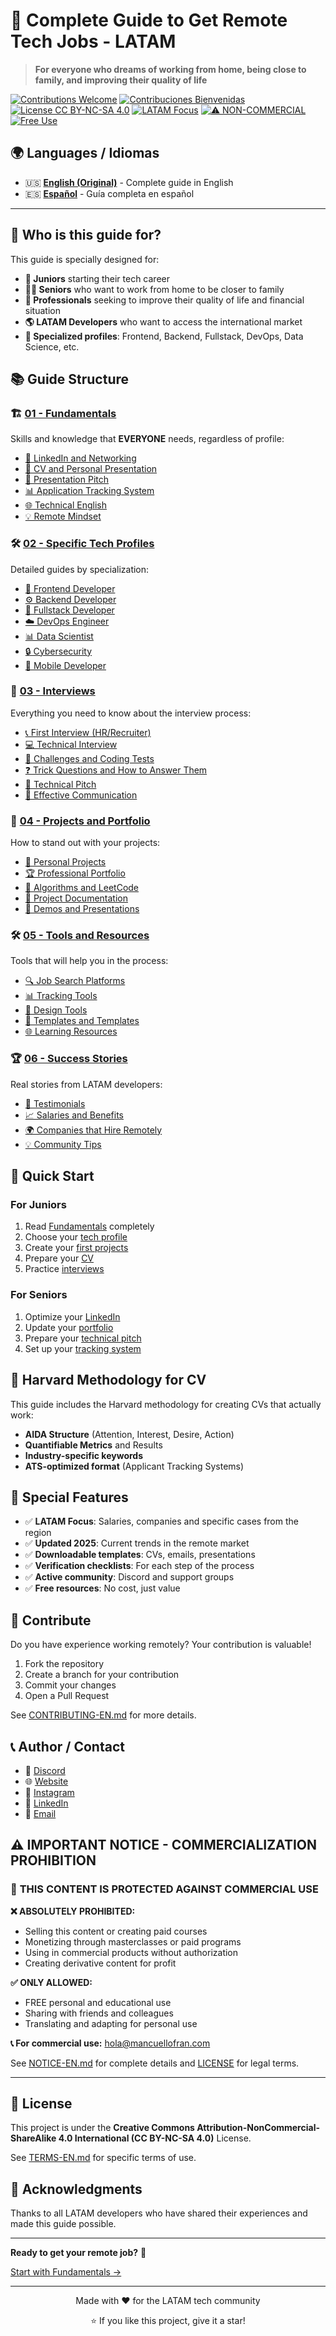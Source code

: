 # 🚀 Complete Guide to Get Remote Tech Jobs - LATAM

> **For everyone who dreams of working from home, being close to family, and improving their quality of life**

[![Contributions Welcome](https://img.shields.io/badge/Contributions-Welcome-brightgreen.svg)](CONTRIBUTING-EN.md)
[![Contribuciones Bienvenidas](https://img.shields.io/badge/Contribuciones-Bienvenidas-brightgreen.svg)](CONTRIBUTING.md)
[![License CC BY-NC-SA 4.0](https://img.shields.io/badge/License-CC%20BY--NC--SA%204.0-blue.svg)](LICENSE)
[![LATAM Focus](https://img.shields.io/badge/Focus-LATAM-orange.svg)]()
[![⚠️ NON-COMMERCIAL](https://img.shields.io/badge/⚠️-NON--COMMERCIAL-red.svg)](NOTICE-EN.md)
[![Free Use](https://img.shields.io/badge/Use-Free-brightgreen.svg)]()

## 🌍 **Languages / Idiomas**

- 🇺🇸 **[English (Original)](README-EN.md)** - Complete guide in English
- 🇪🇸 **[Español](README.md)** - Guía completa en español

---

## 🎯 Who is this guide for?

This guide is specially designed for:

- **👶 Juniors** starting their tech career
- **👨‍💻 Seniors** who want to work from home to be closer to family
- **💼 Professionals** seeking to improve their quality of life and financial situation
- **🌎 LATAM Developers** who want to access the international market
- **🎨 Specialized profiles**: Frontend, Backend, Fullstack, DevOps, Data Science, etc.

## 📚 Guide Structure

### 🏗️ [01 - Fundamentals](./01-fundamentos/)
Skills and knowledge that **EVERYONE** needs, regardless of profile:

- [📱 LinkedIn and Networking](./01-fundamentos/linkedin-networking.md)
- [💼 CV and Personal Presentation](./01-fundamentos/cv-presentacion.md)
- [🎯 Presentation Pitch](./01-fundamentos/pitch-presentacion.md)
- [📊 Application Tracking System](./01-fundamentos/seguimiento-postulaciones.md)
- [🌐 Technical English](./01-fundamentos/ingles-tecnico.md)
- [💡 Remote Mindset](./01-fundamentos/mindset-remoto.md)

### 🛠️ [02 - Specific Tech Profiles](./02-perfiles-tech/)
Detailed guides by specialization:

- [🎨 Frontend Developer](./02-perfiles-tech/frontend.md)
- [⚙️ Backend Developer](./02-perfiles-tech/backend.md)
- [🔄 Fullstack Developer](./02-perfiles-tech/fullstack.md)
- [☁️ DevOps Engineer](./02-perfiles-tech/devops.md)
- [📊 Data Scientist](./02-perfiles-tech/data-science.md)
- [🔒 Cybersecurity](./02-perfiles-tech/cybersecurity.md)
- [📱 Mobile Developer](./02-perfiles-tech/mobile.md)

### 🎤 [03 - Interviews](./03-entrevistas/)
Everything you need to know about the interview process:

- [📞 First Interview (HR/Recruiter)](./03-entrevistas/primera-entrevista.md)
- [💻 Technical Interview](./03-entrevistas/entrevista-tecnica.md)
- [🧩 Challenges and Coding Tests](./03-entrevistas/challenges-coding.md)
- [❓ Trick Questions and How to Answer Them](./03-entrevistas/preguntas-trampa.md)
- [🎯 Technical Pitch](./03-entrevistas/pitch-tecnico.md)
- [💬 Effective Communication](./03-entrevistas/comunicacion-efectiva.md)

### 🎯 [04 - Projects and Portfolio](./04-recursos/)
How to stand out with your projects:

- [💼 Personal Projects](./04-recursos/proyectos-personales.md)
- [🏆 Professional Portfolio](./04-recursos/portfolio-profesional.md)
- [🧮 Algorithms and LeetCode](./04-recursos/algoritmos-leetcode.md)
- [📝 Project Documentation](./04-recursos/documentacion-proyectos.md)
- [🎥 Demos and Presentations](./04-recursos/demos-presentaciones.md)

### 🛠️ [05 - Tools and Resources](./05-herramientas/)
Tools that will help you in the process:

- [🔍 Job Search Platforms](./05-herramientas/plataformas-busqueda.md)
- [📊 Tracking Tools](./05-herramientas/herramientas-seguimiento.md)
- [🎨 Design Tools](./05-herramientas/herramientas-diseno.md)
- [📝 Templates and Templates](./05-herramientas/templates-plantillas.md)
- [🌐 Learning Resources](./05-herramientas/recursos-aprendizaje.md)

### 🏆 [06 - Success Stories](./06-casos-exito/)
Real stories from LATAM developers:

- [📖 Testimonials](./06-casos-exito/testimonios.md)
- [📈 Salaries and Benefits](./06-casos-exito/salarios-beneficios.md)
- [🌍 Companies that Hire Remotely](./06-casos-exito/empresas-remoto.md)
- [💡 Community Tips](./06-casos-exito/tips-comunidad.md)

## 🚀 Quick Start

### For Juniors
1. Read [Fundamentals](./01-fundamentos/) completely
2. Choose your [tech profile](./02-perfiles-tech/)
3. Create your [first projects](./04-recursos/proyectos-personales.md)
4. Prepare your [CV](./01-fundamentos/cv-presentacion.md)
5. Practice [interviews](./03-entrevistas/)

### For Seniors
1. Optimize your [LinkedIn](./01-fundamentos/linkedin-networking.md)
2. Update your [portfolio](./04-recursos/portfolio-profesional.md)
3. Prepare your [technical pitch](./03-entrevistas/pitch-tecnico.md)
4. Set up your [tracking system](./01-fundamentos/seguimiento-postulaciones.md)

## 🎯 Harvard Methodology for CV

This guide includes the Harvard methodology for creating CVs that actually work:

- **AIDA Structure** (Attention, Interest, Desire, Action)
- **Quantifiable Metrics** and Results
- **Industry-specific keywords**
- **ATS-optimized format** (Applicant Tracking Systems)

## 🌟 Special Features

- ✅ **LATAM Focus**: Salaries, companies and specific cases from the region
- ✅ **Updated 2025**: Current trends in the remote market
- ✅ **Downloadable templates**: CVs, emails, presentations
- ✅ **Verification checklists**: For each step of the process
- ✅ **Active community**: Discord and support groups
- ✅ **Free resources**: No cost, just value

## 🤝 Contribute

Do you have experience working remotely? Your contribution is valuable!

1. Fork the repository
2. Create a branch for your contribution
3. Commit your changes
4. Open a Pull Request

See [CONTRIBUTING-EN.md](CONTRIBUTING-EN.md) for more details.

## 📞 Author / Contact

- 💬 [Discord](https://discord.gg/mR2wvsawbV)
- 🌐 [Website](https://mancuellofran.com)
- 📱 [Instagram](https://www.instagram.com/mancuellofran/)
- 💼 [LinkedIn](https://www.linkedin.com/in/mancuellofran/)
- 📧 [Email](mailto:hola@mancuellofran.com)

## ⚠️ **IMPORTANT NOTICE - COMMERCIALIZATION PROHIBITION**

### 🚨 **THIS CONTENT IS PROTECTED AGAINST COMMERCIAL USE**

**❌ ABSOLUTELY PROHIBITED:**
- Selling this content or creating paid courses
- Monetizing through masterclasses or paid programs
- Using in commercial products without authorization
- Creating derivative content for profit

**✅ ONLY ALLOWED:**
- FREE personal and educational use
- Sharing with friends and colleagues
- Translating and adapting for personal use

**📞 For commercial use:** [hola@mancuellofran.com](mailto:hola@mancuellofran.com)

See [NOTICE-EN.md](NOTICE-EN.md) for complete details and [LICENSE](LICENSE) for legal terms.

---

## 📄 License

This project is under the **Creative Commons Attribution-NonCommercial-ShareAlike 4.0 International (CC BY-NC-SA 4.0)** License.

See [TERMS-EN.md](TERMS-EN.md) for specific terms of use.

## 🙏 Acknowledgments

Thanks to all LATAM developers who have shared their experiences and made this guide possible.

---

**Ready to get your remote job?** 🚀

[Start with Fundamentals →](./01-fundamentos/)

---

<div align="center">
  <p>Made with ❤️ for the LATAM tech community</p>
  <p>⭐ If you like this project, give it a star!</p>
</div>
